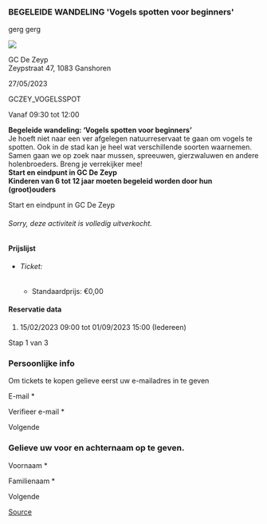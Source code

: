 ### BEGELEIDE WANDELING 'Vogels spotten voor beginners'

gerg gerg

![](https://s3-eu-west-1.amazonaws.com/os-kwdo/prod/vgc/images/activity/63e9f171e46d3_WS1510_-_VOGEL_MET_VERREKIJKER_-_1_laag.jpg)

GC De Zeyp  
Zeypstraat 47, 1083 Ganshoren

27/05/2023

GCZEY\_VOGELSSPOT

Vanaf 09:30 tot 12:00

****Begeleide wandeling:** ‘Vogels spotten voor beginners’**  
Je hoeft niet naar een ver afgelegen natuurreservaat te gaan om vogels te spotten. Ook in de stad kan je heel wat verschillende soorten waarnemen. Samen gaan we op zoek naar mussen, spreeuwen, gierzwaluwen en andere holenbroeders. Breng je verrekijker mee!  
**Start en eindpunt in GC De Zeyp  
Kinderen van 6 tot 12 jaar moeten begeleid worden door hun (groot)ouders**  
  
  
Start en eindpunt in GC De Zeyp  

###### *Sorry, deze activiteit is volledig uitverkocht.*

#### Prijslijst

*   ###### Ticket:
    
    *   Standaardprijs: €0,00

  

#### Reservatie data

1.  15/02/2023 09:00 tot 01/09/2023 15:00 (Iedereen)

Stap 1 van 3

    

### Persoonlijke info

Om tickets te kopen gelieve eerst uw e-mailadres in te geven

  

E-mail \* 

Verifieer e-mail \* 

Volgende

### Gelieve uw voor en achternaam op te geven.

Voornaam \* 

Familienaam \* 

Volgende

[Source](https://tickets.vgc.be/ticketingActivity/subscribe/GCZEY_VOGELSSPOT)